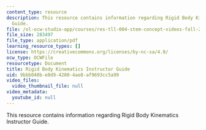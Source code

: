 ```yaml
---
content_type: resource
description: This resource contains information regarding Rigid Body Kinematics Instructor
  Guide.
file: /ol-ocw-studio-app/courses/res-tll-004-stem-concept-videos-fall-2013/9bbb040be0d942004ae8af9693cc5a99_MITRES_TLL-004F13_RBKin_IG.pdf
file_size: 283497
file_type: application/pdf
learning_resource_types: []
license: https://creativecommons.org/licenses/by-nc-sa/4.0/
ocw_type: OCWFile
resourcetype: Document
title: Rigid Body Kinematics Instructor Guide
uid: 9bbb040b-e0d9-4200-4ae8-af9693cc5a99
video_files:
  video_thumbnail_file: null
video_metadata:
  youtube_id: null
---
```

This resource contains information regarding Rigid Body Kinematics Instructor Guide.